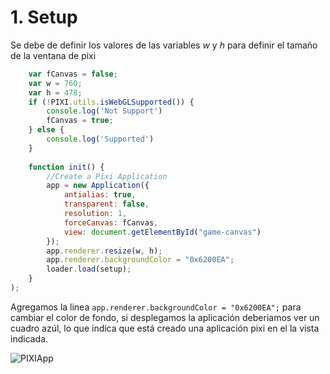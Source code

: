 # 1. Setup

Se debe de definir los valores de las variables *w* y *h* para definir el tamaño de la ventana de pixi
```javascript 
    var fCanvas = false;
    var w = 760;
    var h = 478;
	if (!PIXI.utils.isWebGLSupported()) {
        console.log('Not Support')
        fCanvas = true;
    } else {
        console.log('Supported')
    }
	
	function init() {
        //Create a Pixi Application
        app = new Application({
            antialias: true,
            transparent: false,
            resolution: 1,
            forceCanvas: fCanvas,
            view: document.getElementById("game-canvas")
        });
        app.renderer.resize(w, h);
        app.renderer.backgroundColor = "0x6200EA";
        loader.load(setup);
    }
);
```

Agregamos la linea `app.renderer.backgroundColor = "0x6200EA";` para cambiar el color de fondo, si desplegamos la aplicación deberiamos ver un cuadro azúl, lo que indica que está creado una aplicación pixi en el la vista indicada.

![PIXIApp](../1-Setup/readme_src/1.png)